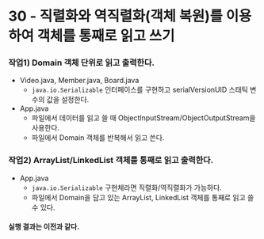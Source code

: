 30 - 직렬화와 역직렬화(객체 복원)를 이용하여 객체를 통째로 읽고 쓰기
===

### 작업1) Domain 객체 단위로 읽고 출력한다.

- Video.java, Member.java, Board.java
    - `java.io.Serializable` 인터페이스를 구현하고 serialVersionUID 스태틱 변수의 값을 설정한다.
- App.java
    - 파일에서 데이터를 읽고 쓸 때 ObjectInputStream/ObjectOutputStream을 사용한다.
    - 파일에서 Domain 객체를 반복해서 읽고 쓴다.

### 작업2) ArrayList/LinkedList 객체를 통째로 읽고 출력한다.

- App.java
    - `java.io.Serializable` 구현체라면 직렬화/역직렬화가 가능하다.
    - 파일에서 Domain을 담고 있는 ArrayList, LinkedList 객체를 통째로 읽고 쓸 수 있다.

#### 실행 결과는 이전과 같다.